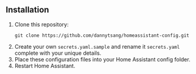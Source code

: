 ## Installation

1. Clone this repository:
    ```
    git clone https://github.com/dannytsang/homeassistant-config.git
    ```
2. Create your own `secrets.yaml.sample` and rename it `secrets.yaml` complete with your unique details.
3. Place these configuration files into your Home Assistant config folder.
4. Restart Home Assistant.
